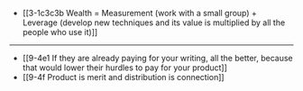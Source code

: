 - [[3-1c3c3b Wealth = Measurement (work with a small group) + Leverage (develop new techniques and its value is multiplied by all the people who use it)]]
---
- [[9-4e1 If they are already paying for your writing, all the better, because that would lower their hurdles to pay for your product]]
- [[9-4f Product is merit and distribution is connection]]
